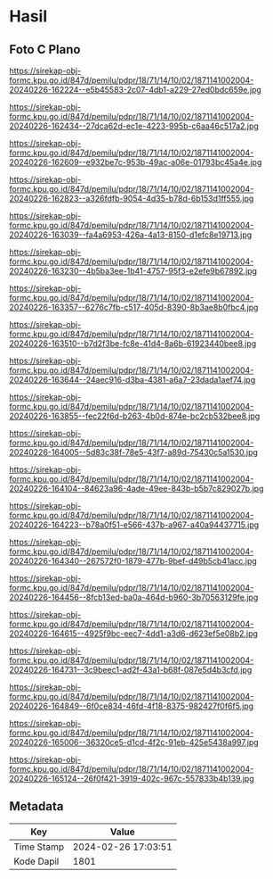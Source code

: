# Hasil

## Foto C Plano

https://sirekap-obj-formc.kpu.go.id/847d/pemilu/pdpr/18/71/14/10/02/1871141002004-20240226-162224--e5b45583-2c07-4db1-a229-27ed0bdc659e.jpg

https://sirekap-obj-formc.kpu.go.id/847d/pemilu/pdpr/18/71/14/10/02/1871141002004-20240226-162434--27dca62d-ec1e-4223-995b-c6aa46c517a2.jpg

https://sirekap-obj-formc.kpu.go.id/847d/pemilu/pdpr/18/71/14/10/02/1871141002004-20240226-162609--e932be7c-953b-49ac-a06e-01793bc45a4e.jpg

https://sirekap-obj-formc.kpu.go.id/847d/pemilu/pdpr/18/71/14/10/02/1871141002004-20240226-162823--a326fdfb-9054-4d35-b78d-6b153d1ff555.jpg

https://sirekap-obj-formc.kpu.go.id/847d/pemilu/pdpr/18/71/14/10/02/1871141002004-20240226-163039--fa4a6953-426a-4a13-8150-d1efc8e19713.jpg

https://sirekap-obj-formc.kpu.go.id/847d/pemilu/pdpr/18/71/14/10/02/1871141002004-20240226-163230--4b5ba3ee-1b41-4757-95f3-e2efe9b67892.jpg

https://sirekap-obj-formc.kpu.go.id/847d/pemilu/pdpr/18/71/14/10/02/1871141002004-20240226-163357--6276c7fb-c517-405d-8390-8b3ae8b0fbc4.jpg

https://sirekap-obj-formc.kpu.go.id/847d/pemilu/pdpr/18/71/14/10/02/1871141002004-20240226-163510--b7d2f3be-fc8e-41d4-8a6b-61923440bee8.jpg

https://sirekap-obj-formc.kpu.go.id/847d/pemilu/pdpr/18/71/14/10/02/1871141002004-20240226-163644--24aec916-d3ba-4381-a6a7-23dada1aef74.jpg

https://sirekap-obj-formc.kpu.go.id/847d/pemilu/pdpr/18/71/14/10/02/1871141002004-20240226-163855--fec22f6d-b263-4b0d-874e-bc2cb532bee8.jpg

https://sirekap-obj-formc.kpu.go.id/847d/pemilu/pdpr/18/71/14/10/02/1871141002004-20240226-164005--5d83c38f-78e5-43f7-a89d-75430c5a1530.jpg

https://sirekap-obj-formc.kpu.go.id/847d/pemilu/pdpr/18/71/14/10/02/1871141002004-20240226-164104--84623a96-4ade-49ee-843b-b5b7c829027b.jpg

https://sirekap-obj-formc.kpu.go.id/847d/pemilu/pdpr/18/71/14/10/02/1871141002004-20240226-164223--b78a0f51-e566-437b-a967-a40a94437715.jpg

https://sirekap-obj-formc.kpu.go.id/847d/pemilu/pdpr/18/71/14/10/02/1871141002004-20240226-164340--267572f0-1879-477b-9bef-d49b5cb41acc.jpg

https://sirekap-obj-formc.kpu.go.id/847d/pemilu/pdpr/18/71/14/10/02/1871141002004-20240226-164456--8fcb13ed-ba0a-464d-b960-3b70563129fe.jpg

https://sirekap-obj-formc.kpu.go.id/847d/pemilu/pdpr/18/71/14/10/02/1871141002004-20240226-164615--4925f9bc-eec7-4dd1-a3d6-d623ef5e08b2.jpg

https://sirekap-obj-formc.kpu.go.id/847d/pemilu/pdpr/18/71/14/10/02/1871141002004-20240226-164731--3c9beec1-ad2f-43a1-b68f-087e5d4b3cfd.jpg

https://sirekap-obj-formc.kpu.go.id/847d/pemilu/pdpr/18/71/14/10/02/1871141002004-20240226-164849--6f0ce834-46fd-4f18-8375-982427f0f6f5.jpg

https://sirekap-obj-formc.kpu.go.id/847d/pemilu/pdpr/18/71/14/10/02/1871141002004-20240226-165006--36320ce5-d1cd-4f2c-91eb-425e5438a997.jpg

https://sirekap-obj-formc.kpu.go.id/847d/pemilu/pdpr/18/71/14/10/02/1871141002004-20240226-165124--26f0f421-3919-402c-967c-557833b4b139.jpg


## Metadata

| Key        | Value               |
| ---------- | ------------------- |
| Time Stamp | 2024-02-26 17:03:51 |
| Kode Dapil | 1801                |



